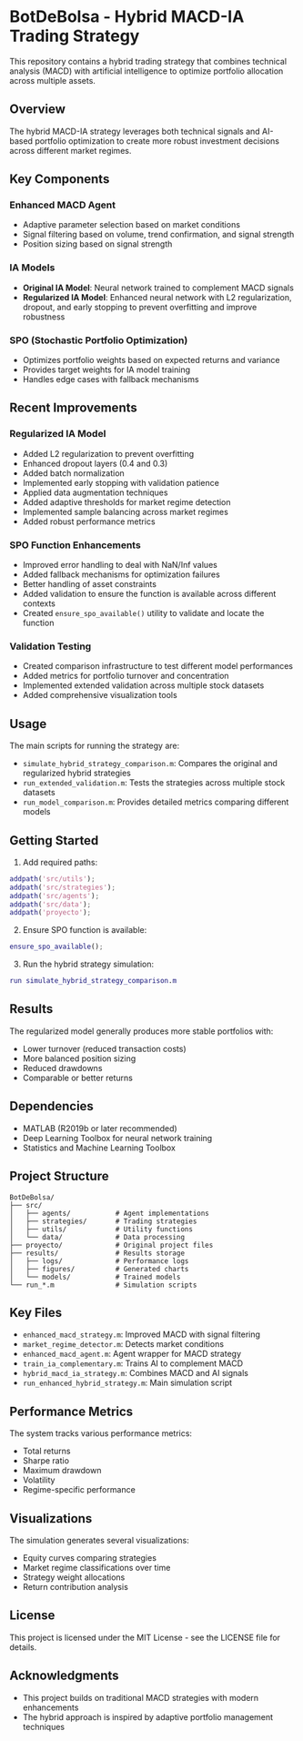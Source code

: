 # BotDeBolsa - Hybrid MACD-IA Trading Strategy

This repository contains a hybrid trading strategy that combines technical analysis (MACD) with artificial intelligence to optimize portfolio allocation across multiple assets.

## Overview

The hybrid MACD-IA strategy leverages both technical signals and AI-based portfolio optimization to create more robust investment decisions across different market regimes.

## Key Components

### Enhanced MACD Agent
- Adaptive parameter selection based on market conditions
- Signal filtering based on volume, trend confirmation, and signal strength
- Position sizing based on signal strength

### IA Models
- **Original IA Model**: Neural network trained to complement MACD signals
- **Regularized IA Model**: Enhanced neural network with L2 regularization, dropout, and early stopping to prevent overfitting and improve robustness

### SPO (Stochastic Portfolio Optimization)
- Optimizes portfolio weights based on expected returns and variance
- Provides target weights for IA model training
- Handles edge cases with fallback mechanisms

## Recent Improvements

### Regularized IA Model
- Added L2 regularization to prevent overfitting
- Enhanced dropout layers (0.4 and 0.3)
- Added batch normalization
- Implemented early stopping with validation patience
- Applied data augmentation techniques
- Added adaptive thresholds for market regime detection
- Implemented sample balancing across market regimes
- Added robust performance metrics

### SPO Function Enhancements
- Improved error handling to deal with NaN/Inf values
- Added fallback mechanisms for optimization failures
- Better handling of asset constraints
- Added validation to ensure the function is available across different contexts
- Created `ensure_spo_available()` utility to validate and locate the function

### Validation Testing
- Created comparison infrastructure to test different model performances
- Added metrics for portfolio turnover and concentration
- Implemented extended validation across multiple stock datasets
- Added comprehensive visualization tools

## Usage

The main scripts for running the strategy are:

- `simulate_hybrid_strategy_comparison.m`: Compares the original and regularized hybrid strategies
- `run_extended_validation.m`: Tests the strategies across multiple stock datasets
- `run_model_comparison.m`: Provides detailed metrics comparing different models

## Getting Started

1. Add required paths:
```matlab
addpath('src/utils');
addpath('src/strategies');
addpath('src/agents');
addpath('src/data');
addpath('proyecto');
```

2. Ensure SPO function is available:
```matlab
ensure_spo_available();
```

3. Run the hybrid strategy simulation:
```matlab
run simulate_hybrid_strategy_comparison.m
```

## Results

The regularized model generally produces more stable portfolios with:
- Lower turnover (reduced transaction costs)
- More balanced position sizing
- Reduced drawdowns
- Comparable or better returns

## Dependencies

- MATLAB (R2019b or later recommended)
- Deep Learning Toolbox for neural network training
- Statistics and Machine Learning Toolbox

## Project Structure

```
BotDeBolsa/
├── src/
│   ├── agents/           # Agent implementations
│   ├── strategies/       # Trading strategies
│   ├── utils/            # Utility functions
│   └── data/             # Data processing
├── proyecto/             # Original project files
├── results/              # Results storage
│   ├── logs/             # Performance logs
│   ├── figures/          # Generated charts
│   └── models/           # Trained models
└── run_*.m               # Simulation scripts
```

## Key Files

- `enhanced_macd_strategy.m`: Improved MACD with signal filtering
- `market_regime_detector.m`: Detects market conditions
- `enhanced_macd_agent.m`: Agent wrapper for MACD strategy
- `train_ia_complementary.m`: Trains AI to complement MACD
- `hybrid_macd_ia_strategy.m`: Combines MACD and AI signals
- `run_enhanced_hybrid_strategy.m`: Main simulation script

## Performance Metrics

The system tracks various performance metrics:

- Total returns
- Sharpe ratio
- Maximum drawdown
- Volatility
- Regime-specific performance

## Visualizations

The simulation generates several visualizations:

- Equity curves comparing strategies
- Market regime classifications over time
- Strategy weight allocations
- Return contribution analysis

## License

This project is licensed under the MIT License - see the LICENSE file for details.

## Acknowledgments

- This project builds on traditional MACD strategies with modern enhancements
- The hybrid approach is inspired by adaptive portfolio management techniques 
